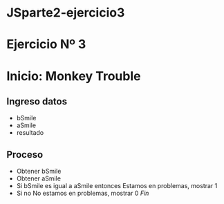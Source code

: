 # JSparte2-ejercicio3
# Ejercicio Nº 3
# Inicio: Monkey Trouble
## Ingreso datos
- bSmile
- aSmile
- resultado
## Proceso
- Obtener bSmile
- Obtener aSmile
- Si bSmile es igual a aSmile entonces Estamos en problemas, mostrar 1
- Si no No estamos en problemas, mostrar 0
*Fin* 